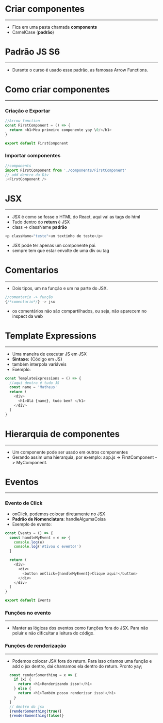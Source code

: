 # Criar componentes

---

- Fica em uma pasta chamada **components**
- CamelCase (**padrão**)

# Padrão JS S6

---

- Durante o curso é usado esse padrão, as famosas Arrow Functions.

# Como criar componentes

---

### Criação e Exportar

```javascript
//Arrow function
const FirstComponent = () => {
  return <h1>Meu primeiro componente yay \0/</h1>
}

export default FirstComponent
```

### Importar componentes

```javascript
//components
import FirstComponent from './components/FirstComponent'
// add dentro da Div
;<FirstComponent />
```

# JSX

---

- JSX é como se fosse o HTML do React, aqui vai as tags do html
- Tudo dentro do **return** é JSX
- class -> className **padrão**

```javascript
<p className="teste">um textinho de teste</p>
```

- JSX pode ter apenas um componente pai.
- sempre tem que estar envolte de uma div ou tag

# Comentarios

---

- Dois tipos, um na função e um na parte do JSX.

```javascript
//comentario -> função
{/*comentario*/} -> jsx
```

- os comentários não são compartilhados, ou seja, não aparecem no inspect da web

# Template Expressions

---

- Uma maneira de executar JS em JSX
- **Sintaxe:** {Código em JS}
- também interpola variáveis
- Exemplo:

```javascript
const TemplateExpressions = () => {
  //aqui dentro é tudo JS
  const name = 'Matheus'
  return (
    <div>
      <h1>Olá {name}, tudo bem? </h1>
    </div>
  )
}
```

# Hierarquia de componentes

---

- Um componente pode ser usado em outros componentes
- Gerando assim uma hierarquia, por exemplo:
  app.js -> FirstComponent -> MyComponent.

# Eventos

---

### Evento de Click

- onClick, podemos colocar diretamente no JSX
- **Padrão de Nomenclatura**: handleAlgumaCoisa
- Exemplo de evento:

```javascript
const Events = () => {
  const handleMyEvent = e => {
    console.log(e)
    console.log('Ativou o evento!')
  }

  return (
    <div>
      <div>
        <button onClick={handleMyEvent}>Clique aqui!</button>
      </div>
    </div>
  )
}

export default Events
```

### Funções no evento
---
- Manter as lógicas dos eventos como funções fora do JSX. Para não poluir e não dificultar a leitura do código. 

### Funções de renderização
---
- Podemos colocar JSX fora do return. Para isso criamos uma função e add o jsx dentro, dai chamamos ela dentro do return. Pronto yay; 
```javascript
  const renderSomenthing = x => {
    if (x) {
      return <h1>Renderizando isso!</h1>
    } else {
      return <h1>Também posso renderizar isso!</h1>
    }
  }
  // dentro do jsx 
  {renderSomenthing(true)}
  {renderSomenthing(false)}
```